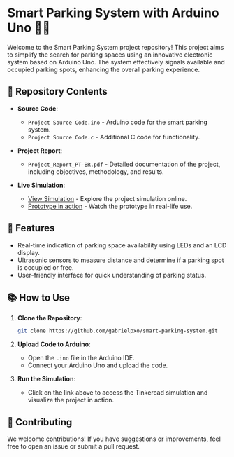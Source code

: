# Smart Parking System with Arduino Uno 🚗💡

Welcome to the Smart Parking System project repository! This project aims to simplify the search for parking spaces using an innovative electronic system based on Arduino Uno. The system effectively signals available and occupied parking spots, enhancing the overall parking experience.

## 📁 Repository Contents

- **Source Code**: 
  - `Project Source Code.ino` - Arduino code for the smart parking system.
  - `Project Source Code.c` - Additional C code for functionality.
  
- **Project Report**: 
  - `Project_Report_PT-BR.pdf` - Detailed documentation of the project, including objectives, methodology, and results.

- **Live Simulation**: 
  - [View Simulation](https://www.tinkercad.com/things/0xyCRo41mDL-smart-parking-system-prototype?sharecode=Ya88zzOrnppEOfIksRCJSFWlmfy0ysIs2XnnYa-uOyI) - Explore the project simulation online.
  - [Prototype in action](https://www.youtube.com/shorts/NRfeo6ia5ls) - Watch the prototype in real-life use.

## 🚀 Features

- Real-time indication of parking space availability using LEDs and an LCD display.
- Ultrasonic sensors to measure distance and determine if a parking spot is occupied or free.
- User-friendly interface for quick understanding of parking status.

## 📚 How to Use

1. **Clone the Repository**:
   ```bash
   git clone https://github.com/gabrielpxo/smart-parking-system.git
   ```

2. **Upload Code to Arduino**:
   - Open the `.ino` file in the Arduino IDE.
   - Connect your Arduino Uno and upload the code.

3. **Run the Simulation**:
   - Click on the link above to access the Tinkercad simulation and visualize the project in action.

## 🤝 Contributing

We welcome contributions! If you have suggestions or improvements, feel free to open an issue or submit a pull request.

